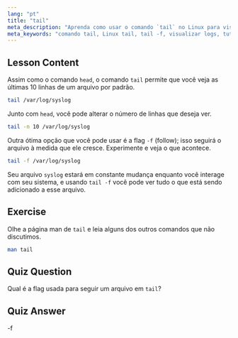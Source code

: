 ```yaml
---
lang: "pt"
title: "tail"
meta_description: "Aprenda como usar o comando `tail` no Linux para visualizar o final de arquivos e monitorar logs. Descubra `tail -f` para atualizações em tempo real. Comece sua jornada no Linux!"
meta_keywords: "comando tail, Linux tail, tail -f, visualizar logs, tutorial Linux, Linux para iniciantes, guia Linux"
---
```


## Lesson Content

Assim como o comando `head`, o comando `tail` permite que você veja as últimas 10 linhas de um arquivo por padrão.

```bash
tail /var/log/syslog
```

Junto com `head`, você pode alterar o número de linhas que deseja ver.

```bash
tail -n 10 /var/log/syslog
```

Outra ótima opção que você pode usar é a flag `-f` (follow); isso seguirá o arquivo à medida que ele cresce. Experimente e veja o que acontece.

```bash
tail -f /var/log/syslog
```

Seu arquivo `syslog` estará em constante mudança enquanto você interage com seu sistema, e usando `tail -f` você pode ver tudo o que está sendo adicionado a esse arquivo.

## Exercise

Olhe a página man de `tail` e leia alguns dos outros comandos que não discutimos.

```bash
man tail
```

## Quiz Question

Qual é a flag usada para seguir um arquivo em `tail`?

## Quiz Answer

-f
